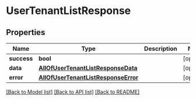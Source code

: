 # UserTenantListResponse

## Properties
Name | Type | Description | Notes
------------ | ------------- | ------------- | -------------
**success** | **bool** |  | [optional] 
**data** | [**AllOfUserTenantListResponseData**](AllOfUserTenantListResponseData.md) |  | [optional] 
**error** | [**AllOfUserTenantListResponseError**](AllOfUserTenantListResponseError.md) |  | [optional] 

[[Back to Model list]](../../README.md#documentation-for-models) [[Back to API list]](../../README.md#documentation-for-api-endpoints) [[Back to README]](../../README.md)

